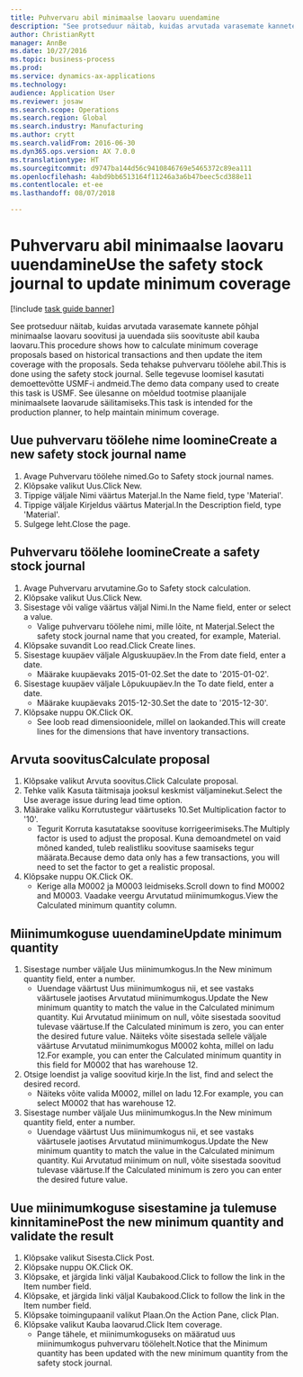 ```yaml
--- 
title: Puhvervaru abil minimaalse laovaru uuendamine
description: "See protseduur näitab, kuidas arvutada varasemate kannete põhjal minimaalse laovaru soovitusi ja uuendada siis soovituste abil kauba laovaru."
author: ChristianRytt
manager: AnnBe
ms.date: 10/27/2016
ms.topic: business-process
ms.prod: 
ms.service: dynamics-ax-applications
ms.technology: 
audience: Application User
ms.reviewer: josaw
ms.search.scope: Operations
ms.search.region: Global
ms.search.industry: Manufacturing
ms.author: crytt
ms.search.validFrom: 2016-06-30
ms.dyn365.ops.version: AX 7.0.0
ms.translationtype: HT
ms.sourcegitcommit: d9747ba144d56c9410846769e5465372c89ea111
ms.openlocfilehash: 4abd9bb6513164f11246a3a6b47beec5cd388e11
ms.contentlocale: et-ee
ms.lasthandoff: 08/07/2018

---
```

# <a name="use-the-safety-stock-journal-to-update-minimum-coverage"></a><span data-ttu-id="5713a-103">Puhvervaru abil minimaalse laovaru uuendamine</span><span class="sxs-lookup"><span data-stu-id="5713a-103">Use the safety stock journal to update minimum coverage</span></span>

[!include [task guide banner](../../includes/task-guide-banner.md)]

<span data-ttu-id="5713a-104">See protseduur näitab, kuidas arvutada varasemate kannete põhjal minimaalse laovaru soovitusi ja uuendada siis soovituste abil kauba laovaru.</span><span class="sxs-lookup"><span data-stu-id="5713a-104">This procedure shows how to calculate minimum coverage proposals based on historical transactions and then update the item coverage with the proposals.</span></span> <span data-ttu-id="5713a-105">Seda tehakse puhvervaru töölehe abil.</span><span class="sxs-lookup"><span data-stu-id="5713a-105">This is done using the safety stock journal.</span></span> <span data-ttu-id="5713a-106">Selle tegevuse loomisel kasutati demoettevõtte USMF-i andmeid.</span><span class="sxs-lookup"><span data-stu-id="5713a-106">The demo data company used to create this task is USMF.</span></span> <span data-ttu-id="5713a-107">See ülesanne on mõeldud tootmise plaanijale minimaalsete laovarude säilitamiseks.</span><span class="sxs-lookup"><span data-stu-id="5713a-107">This task is intended for the production planner, to help maintain minimum coverage.</span></span>


## <a name="create-a-new-safety-stock-journal-name"></a><span data-ttu-id="5713a-108">Uue puhvervaru töölehe nime loomine</span><span class="sxs-lookup"><span data-stu-id="5713a-108">Create a new safety stock journal name</span></span>
1. <span data-ttu-id="5713a-109">Avage Puhvervaru töölehe nimed.</span><span class="sxs-lookup"><span data-stu-id="5713a-109">Go to Safety stock journal names.</span></span>
2. <span data-ttu-id="5713a-110">Klõpsake valikut Uus.</span><span class="sxs-lookup"><span data-stu-id="5713a-110">Click New.</span></span>
3. <span data-ttu-id="5713a-111">Tippige väljale Nimi väärtus Materjal.</span><span class="sxs-lookup"><span data-stu-id="5713a-111">In the Name field, type 'Material'.</span></span>
4. <span data-ttu-id="5713a-112">Tippige väljale Kirjeldus väärtus Materjal.</span><span class="sxs-lookup"><span data-stu-id="5713a-112">In the Description field, type 'Material'.</span></span>
5. <span data-ttu-id="5713a-113">Sulgege leht.</span><span class="sxs-lookup"><span data-stu-id="5713a-113">Close the page.</span></span>

## <a name="create-a-safety-stock-journal"></a><span data-ttu-id="5713a-114">Puhvervaru töölehe loomine</span><span class="sxs-lookup"><span data-stu-id="5713a-114">Create a safety stock journal</span></span>
1. <span data-ttu-id="5713a-115">Avage Puhvervaru arvutamine.</span><span class="sxs-lookup"><span data-stu-id="5713a-115">Go to Safety stock calculation.</span></span>
2. <span data-ttu-id="5713a-116">Klõpsake valikut Uus.</span><span class="sxs-lookup"><span data-stu-id="5713a-116">Click New.</span></span>
3. <span data-ttu-id="5713a-117">Sisestage või valige väärtus väljal Nimi.</span><span class="sxs-lookup"><span data-stu-id="5713a-117">In the Name field, enter or select a value.</span></span>
    * <span data-ttu-id="5713a-118">Valige puhvervaru töölehe nimi, mille lõite, nt Materjal.</span><span class="sxs-lookup"><span data-stu-id="5713a-118">Select the safety stock journal name that you created, for example, Material.</span></span>  
4. <span data-ttu-id="5713a-119">Klõpsake suvandit Loo read.</span><span class="sxs-lookup"><span data-stu-id="5713a-119">Click Create lines.</span></span>
5. <span data-ttu-id="5713a-120">Sisestage kuupäev väljale Alguskuupäev.</span><span class="sxs-lookup"><span data-stu-id="5713a-120">In the From date field, enter a date.</span></span>
    * <span data-ttu-id="5713a-121">Määrake kuupäevaks 2015-01-02.</span><span class="sxs-lookup"><span data-stu-id="5713a-121">Set the date to '2015-01-02'.</span></span>  
6. <span data-ttu-id="5713a-122">Sisestage kuupäev väljale Lõpukuupäev.</span><span class="sxs-lookup"><span data-stu-id="5713a-122">In the To date field, enter a date.</span></span>
    * <span data-ttu-id="5713a-123">Määrake kuupäevaks 2015-12-30.</span><span class="sxs-lookup"><span data-stu-id="5713a-123">Set the date to '2015-12-30'.</span></span>  
7. <span data-ttu-id="5713a-124">Klõpsake nuppu OK.</span><span class="sxs-lookup"><span data-stu-id="5713a-124">Click OK.</span></span>
    * <span data-ttu-id="5713a-125">See loob read dimensioonidele, millel on laokanded.</span><span class="sxs-lookup"><span data-stu-id="5713a-125">This will create lines for the dimensions that have inventory transactions.</span></span>  

## <a name="calculate-proposal"></a><span data-ttu-id="5713a-126">Arvuta soovitus</span><span class="sxs-lookup"><span data-stu-id="5713a-126">Calculate proposal</span></span>
1. <span data-ttu-id="5713a-127">Klõpsake valikut Arvuta soovitus.</span><span class="sxs-lookup"><span data-stu-id="5713a-127">Click Calculate proposal.</span></span>
2. <span data-ttu-id="5713a-128">Tehke valik Kasuta täitmisaja jooksul keskmist väljaminekut.</span><span class="sxs-lookup"><span data-stu-id="5713a-128">Select the Use average issue during lead time option.</span></span>
3. <span data-ttu-id="5713a-129">Määrake valiku Korrutustegur väärtuseks 10.</span><span class="sxs-lookup"><span data-stu-id="5713a-129">Set Multiplication factor to '10'.</span></span>
    * <span data-ttu-id="5713a-130">Tegurit Korruta kasutatakse soovituse korrigeerimiseks.</span><span class="sxs-lookup"><span data-stu-id="5713a-130">The Multiply factor is used to adjust the proposal.</span></span> <span data-ttu-id="5713a-131">Kuna demoandmetel on vaid mõned kanded, tuleb realistliku soovituse saamiseks tegur määrata.</span><span class="sxs-lookup"><span data-stu-id="5713a-131">Because demo data only has a few transactions, you will need to set the factor to get a realistic proposal.</span></span>  
4. <span data-ttu-id="5713a-132">Klõpsake nuppu OK.</span><span class="sxs-lookup"><span data-stu-id="5713a-132">Click OK.</span></span>
    * <span data-ttu-id="5713a-133">Kerige alla M0002 ja M0003 leidmiseks.</span><span class="sxs-lookup"><span data-stu-id="5713a-133">Scroll down to find M0002 and M0003.</span></span> <span data-ttu-id="5713a-134">Vaadake veergu Arvutatud miinimumkogus.</span><span class="sxs-lookup"><span data-stu-id="5713a-134">View the Calculated minimum quantity column.</span></span>   

## <a name="update-minimum-quantity"></a><span data-ttu-id="5713a-135">Miinimumkoguse uuendamine</span><span class="sxs-lookup"><span data-stu-id="5713a-135">Update minimum quantity</span></span>
1. <span data-ttu-id="5713a-136">Sisestage number väljale Uus miinimumkogus.</span><span class="sxs-lookup"><span data-stu-id="5713a-136">In the New minimum quantity field, enter a number.</span></span>
    * <span data-ttu-id="5713a-137">Uuendage väärtust Uus miinimumkogus nii, et see vastaks väärtusele jaotises Arvutatud miinimumkogus.</span><span class="sxs-lookup"><span data-stu-id="5713a-137">Update the New minimum quantity to match the value in the Calculated minimum quantity.</span></span> <span data-ttu-id="5713a-138">Kui Arvutatud miinimum on null, võite sisestada soovitud tulevase väärtuse.</span><span class="sxs-lookup"><span data-stu-id="5713a-138">If the Calculated minimum is zero,  you can enter the desired future value.</span></span> <span data-ttu-id="5713a-139">Näiteks võite sisestada sellele väljale väärtuse Arvutatud miinimumkogus M0002 kohta, millel on ladu 12.</span><span class="sxs-lookup"><span data-stu-id="5713a-139">For example, you can enter the Calculated minimum quantity in this field for M0002 that has warehouse 12.</span></span>  
2. <span data-ttu-id="5713a-140">Otsige loendist ja valige soovitud kirje.</span><span class="sxs-lookup"><span data-stu-id="5713a-140">In the list, find and select the desired record.</span></span>
    * <span data-ttu-id="5713a-141">Näiteks võite valida M0002, millel on ladu 12.</span><span class="sxs-lookup"><span data-stu-id="5713a-141">For example, you can select M0002 that has warehouse 12.</span></span>  
3. <span data-ttu-id="5713a-142">Sisestage number väljale Uus miinimumkogus.</span><span class="sxs-lookup"><span data-stu-id="5713a-142">In the New minimum quantity field, enter a number.</span></span>
    * <span data-ttu-id="5713a-143">Uuendage väärtust Uus miinimumkogus nii, et see vastaks väärtusele jaotises Arvutatud miinimumkogus.</span><span class="sxs-lookup"><span data-stu-id="5713a-143">Update the New minimum quantity to match the value in the Calculated minimum quantity.</span></span> <span data-ttu-id="5713a-144">Kui Arvutatud miinimum on null, võite sisestada soovitud tulevase väärtuse.</span><span class="sxs-lookup"><span data-stu-id="5713a-144">If the Calculated minimum is zero you can enter the desired future value.</span></span>  

## <a name="post-the-new-minimum-quantity-and-validate-the-result"></a><span data-ttu-id="5713a-145">Uue miinimumkoguse sisestamine ja tulemuse kinnitamine</span><span class="sxs-lookup"><span data-stu-id="5713a-145">Post the new minimum quantity and validate the result</span></span>
1. <span data-ttu-id="5713a-146">Klõpsake valikut Sisesta.</span><span class="sxs-lookup"><span data-stu-id="5713a-146">Click Post.</span></span>
2. <span data-ttu-id="5713a-147">Klõpsake nuppu OK.</span><span class="sxs-lookup"><span data-stu-id="5713a-147">Click OK.</span></span>
3. <span data-ttu-id="5713a-148">Klõpsake, et järgida linki väljal Kaubakood.</span><span class="sxs-lookup"><span data-stu-id="5713a-148">Click to follow the link in the Item number field.</span></span>
4. <span data-ttu-id="5713a-149">Klõpsake, et järgida linki väljal Kaubakood.</span><span class="sxs-lookup"><span data-stu-id="5713a-149">Click to follow the link in the Item number field.</span></span>
5. <span data-ttu-id="5713a-150">Klõpsake toimingupaanil valikut Plaan.</span><span class="sxs-lookup"><span data-stu-id="5713a-150">On the Action Pane, click Plan.</span></span>
6. <span data-ttu-id="5713a-151">Klõpsake valikut Kauba laovarud.</span><span class="sxs-lookup"><span data-stu-id="5713a-151">Click Item coverage.</span></span>
    * <span data-ttu-id="5713a-152">Pange tähele, et miinimumkoguseks on määratud uus miinimumkogus puhvervaru töölehelt.</span><span class="sxs-lookup"><span data-stu-id="5713a-152">Notice that the Minimum quantity has been updated with the new minimum quantity from the safety stock journal.</span></span>  


